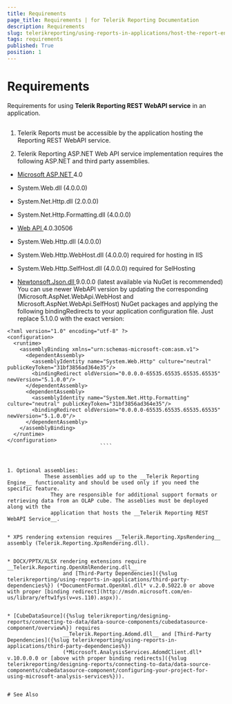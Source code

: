 ```yaml
---
title: Requirements
page_title: Requirements | for Telerik Reporting Documentation
description: Requirements
slug: telerikreporting/using-reports-in-applications/host-the-report-engine-remotely/telerik-reporting-rest-services/asp.net-web-api-implementation/requirements
tags: requirements
published: True
position: 1
---
```


# Requirements



Requirements for using __Telerik Reporting REST WebAPI service__ in an application.
      

## 

1. Telerik Reports must be accessible by the application hosting the Reporting REST WebAPI service.
            

1. Telerik Reporting ASP.NET Web API service implementation requires
              the following ASP.NET and third party assemblies.
            

* [Microsoft ASP.NET ](http://www.asp.net/)
                  4.0
                

* System.Web.dll (4.0.0.0)
                    

* System.Net.Http.dll (2.0.0.0)
                    

* System.Net.Http.Formatting.dll (4.0.0.0)
                    

* [
                          Web API
                        ](
                          http://www.asp.net/web-api
                        )
                      4.0.30506
                    

* System.Web.Http.dll (4.0.0.0)
                        

* System.Web.Http.WebHost.dll (4.0.0.0) required for hosting in IIS
                        

* System.Web.Http.SelfHost.dll (4.0.0.0) required for SelHosting
                        

* [
                      Newtonsoft.Json.dll
                    ](
                      http://json.codeplex.com/
                    )
                  9.0.0.0 (latest available via NuGet is recommended)
                You can use newer WebAPI version by updating the corresponding (Microsoft.AspNet.WebApi.WebHost and Microsoft.AspNet.WebApi.SelfHost) NuGet packages
              and applying the following bindingRedirects to your application configuration file. Just replace 5.1.0.0 with the exact version:
            

````
<?xml version="1.0" encoding="utf-8" ?>
<configuration>
  <runtime>
    <assemblyBinding xmlns="urn:schemas-microsoft-com:asm.v1">
      <dependentAssembly>
        <assemblyIdentity name="System.Web.Http" culture="neutral" publicKeyToken="31bf3856ad364e35"/>
        <bindingRedirect oldVersion="0.0.0.0-65535.65535.65535.65535" newVersion="5.1.0.0"/>
      </dependentAssembly>
      <dependentAssembly>
        <assemblyIdentity name="System.Net.Http.Formatting" culture="neutral" publicKeyToken="31bf3856ad364e35"/>
        <bindingRedirect oldVersion="0.0.0.0-65535.65535.65535.65535" newVersion="5.1.0.0"/>
      </dependentAssembly>
    </assemblyBinding>
  </runtime>
</configuration>
				              ````



1. Optional assemblies:
            These assemblies add up to the __Telerik Reporting Engine__ functionality and should be used only if you need the specific feature.
              They are responsible for additional support formats or retrieving data from an OLAP cube. The asseblies must be deployed along with the
              application that hosts the __Telerik Reporting REST WebAPI Service__.
            

* XPS rendering extension requires __Telerik.Reporting.XpsRendering__ assembly (Telerik.Reporting.XpsRendering.dll).
                

* DOCX/PPTX/XLSX rendering extensions require __Telerik.Reporting.OpenXmlRendering.dll__
                  and [Third-Party Dependencies]({%slug telerikreporting/using-reports-in-applications/third-party-dependencies%}) (*DocumentFormat.OpenXml.dll* v.2.0.5022.0 or above with proper [binding redirect](http://msdn.microsoft.com/en-us/library/eftw1fys(v=vs.110).aspx)).
                

* [CubeDataSource]({%slug telerikreporting/designing-reports/connecting-to-data/data-source-components/cubedatasource-component/overview%}) requires
                  __Telerik.Reporting.Adomd.dll__ and [Third-Party Dependencies]({%slug telerikreporting/using-reports-in-applications/third-party-dependencies%})
                  (*Microsoft.AnalysisServices.AdomdClient.dll* v.10.0.0.0 or [above with proper binding redirects]({%slug telerikreporting/designing-reports/connecting-to-data/data-source-components/cubedatasource-component/configuring-your-project-for-using-microsoft-analysis-services%})).
                

# See Also
